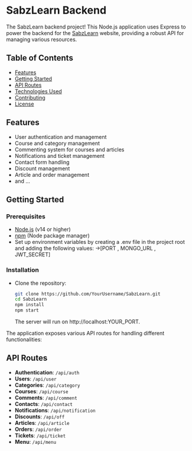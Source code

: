 # SabzLearn Backend

The SabzLearn backend project! This Node.js application uses Express to power the backend for the [SabzLearn](http://www.sabzlearn.ir) website, providing a robust API for managing various resources.

## Table of Contents

- [Features](#features)
- [Getting Started](#getting-started)
- [API Routes](#api-routes)
- [Technologies Used](#technologies-used)
- [Contributing](#contributing)
- [License](#license)

## Features

- User authentication and management
- Course and category management
- Commenting system for courses and articles
- Notifications and ticket management
- Contact form handling
- Discount management
- Article and order management
- and ...
## Getting Started

### Prerequisites

- [Node.js](https://nodejs.org/) (v14 or higher)
- [npm](https://www.npmjs.com/) (Node package manager)
- Set up environment variables by creating a .env file in the project root and adding the following values: ->[PORT , MONGO_URL , JWT_SECRET]


### Installation

- Clone the repository:
   ```bash
   git clone https://github.com/YourUsername/SabzLearn.git
   cd SabzLearn
   npm install 
   npm start
   ```
   The server will run on http://localhost:YOUR_PORT.

The application exposes various API routes for handling different functionalities:

## API Routes


- **Authentication**: `/api/auth`
- **Users**: `/api/user`
- **Categories**: `/api/category`
- **Courses**: `/api/course`
- **Comments**: `/api/comment`
- **Contacts**: `/api/contact`
- **Notifications**: `/api/notification`
- **Discounts**: `/api/off`
- **Articles**: `/api/article`
- **Orders**: `/api/order`
- **Tickets**: `/api/ticket`
- **Menu**: `/api/menu`

